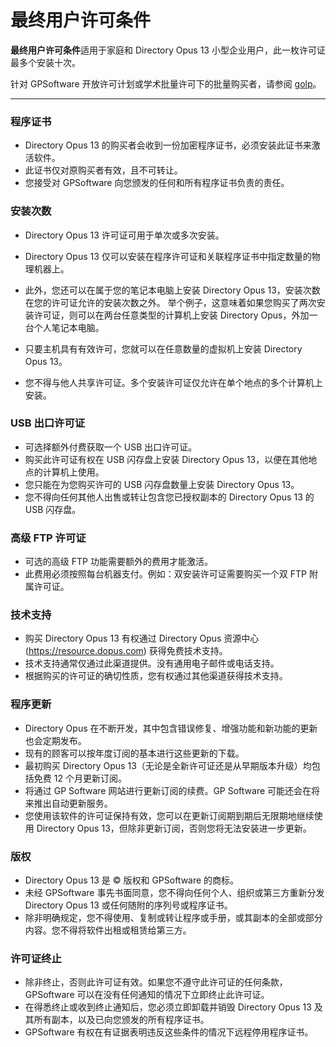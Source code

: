 # 最终用户许可条件

**最终用户许可条件**适用于家庭和 Directory Opus 13 小型企业用户，此一枚许可证最多个安装十次。

针对 GPSoftware 开放许可计划或学术批量许可下的批量购买者，请参阅 [golp](golp.zh.md)。

------------------------------------------------------------------------

### 程序证书

- Directory Opus 13 的购买者会收到一份加密程序证书，必须安装此证书来激活软件。
- 此证书仅对原购买者有效，且不可转让。
- 您接受对 GPSoftware 向您颁发的任何和所有程序证书负责的责任。

### 安装次数

- Directory Opus 13 许可证可用于单次或多次安装。
- Directory Opus 13 仅可以安装在程序许可证和关联程序证书中指定数量的物理机器上。
- 此外，您还可以在属于您的笔记本电脑上安装 Directory Opus 13，安装次数在您的许可证允许的安装次数之外。
举个例子，这意味着如果您购买了两次安装许可证，则可以在两台任意类型的计算机上安装 Directory Opus，外加一台个人笔记本电脑。

- 只要主机具有有效许可，您就可以在任意数量的虚拟机上安装 Directory Opus 13。
- 您不得与他人共享许可证。多个安装许可证仅允许在单个地点的多个计算机上安装。

### USB 出口许可证

- 可选择额外付费获取一个 USB 出口许可证。
- 购买此许可证有权在 USB 闪存盘上安装 Directory Opus 13，以便在其他地点的计算机上使用。
- 您只能在为您购买许可的 USB 闪存盘数量上安装 Directory Opus 13。
- 您不得向任何其他人出售或转让包含您已授权副本的 Directory Opus 13 的 USB 闪存盘。

### 高级 FTP 许可证

- 可选的高级 FTP 功能需要额外的费用才能激活。
- 此费用必须按照每台机器支付。例如：双安装许可证需要购买一个双 FTP 附属许可证。

### 技术支持

- 购买 Directory Opus 13 有权通过 Directory Opus 资源中心 (<https://resource.dopus.com>) 获得免费技术支持。
- 技术支持通常仅通过此渠道提供。没有通用电子邮件或电话支持。
- 根据购买的许可证的确切性质，您有权通过其他渠道获得技术支持。

### 程序更新

- Directory Opus 在不断开发，其中包含错误修复、增强功能和新功能的更新也会定期发布。
- 现有的顾客可以按年度订阅的基本进行这些更新的下载。
- 最初购买 Directory Opus 13（无论是全新许可证还是从早期版本升级）均包括免费 12 个月更新订阅。
- 将通过 GP Software 网站进行更新订阅的续费。GP Software 可能还会在将来推出自动更新服务。
- 您使用该软件的许可证保持有效，您可以在更新订阅期到期后无限期地继续使用 Directory Opus 13，但除非更新订阅，否则您将无法安装进一步更新。

### 版权

- Directory Opus 13 是 © 版权和 GPSoftware 的商标。
- 未经 GPSoftware 事先书面同意，您不得向任何个人、组织或第三方重新分发 Directory Opus 13 或任何随附的序列号或程序证书。
- 除非明确规定，您不得使用、复制或转让程序或手册，或其副本的全部或部分内容。您不得将软件出租或租赁给第三方。

### 许可证终止

- 除非终止，否则此许可证有效。如果您不遵守此许可证的任何条款，GPSoftware 可以在没有任何通知的情况下立即终止此许可证。
- 在得悉终止或收到终止通知后，您必须立即卸载并销毁 Directory Opus 13 及其所有副本，以及已向您颁发的所有程序证书。
- GPSoftware 有权在有证据表明违反这些条件的情况下远程停用程序证书。